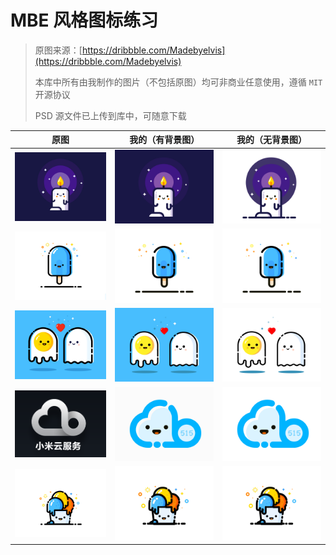 # MBE 风格图标练习

> 原图来源：[https://dribbble.com/Madebyelvis](https://dribbble.com/Madebyelvis)
> 
> 本库中所有由我制作的图片（不包括原图）均可非商业任意使用，遵循 `MIT` 开源协议
> 
> PSD 源文件已上传到库中，可随意下载

原图|我的（有背景图）|我的（无背景图）
:--:|:--:|:--:
![](./imgs/chandle_origin.jpg)|![](./imgs/chandle_background.jpg)|![](./imgs/chandle_transparent.png)
![](./imgs/ice_cream_origin.jpg)|![](./imgs/ice_cream_background.jpg)|![](./imgs/ice_cream_transparent.png)
![](./imgs/egg_love_origin.png)|![](./imgs/egg_love_background.jpg)|![](./imgs/egg_love_transparent.png)
![](./imgs/515_cloud_disk_origin.png)|![](./imgs/515_cloud_disk_logo_background.jpg)|![](./imgs/515_cloud_disk_logo_transparent.png)
![](./imgs/ice_cream2_origin.jpg)|![](./imgs/ice_cream2_background.jpg)|![](./imgs/ice_cream2_transparent.png)
